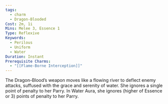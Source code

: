 ```yaml
---
tags:
  - charm
  - Dragon-Blooded
Cost: 2m, 1i
Mins: Melee 3, Essence 1
Type: Reflexive
Keywords:
  - Perilous
  - Uniform
  - Water
Duration: Instant
Prerequisite Charms:
  - "[[Flame-Borne Interception]]"
---
```

The Dragon-Blood’s weapon moves like a flowing river to deflect enemy attacks, suffused with the grace and serenity of water. She ignores a single point of penalty to her Parry. In Water Aura, she ignores (higher of Essence or 3) points of penalty to her Parry.